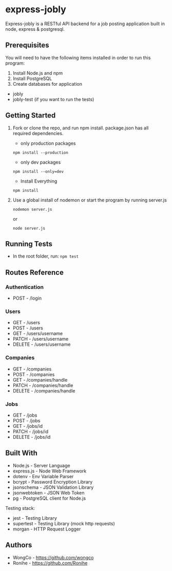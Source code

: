 # express-jobly

Express-jobly is a RESTful API backend for a job posting application built in node, express & postgresql.

## Prerequisites

You will need to have the following items installed in order to run this program:

1. Install Node.js and npm
2. Install PostgreSQL
3. Create databases for application

- jobly
- jobly-test (if you want to run the tests)

## Getting Started

1. Fork or clone the repo, and run npm install. package.json has all required dependencies.

   - only production packages

   ```
   npm install --production
   ```

   - only dev packages

   ```
   npm install --only=dev
   ```

   - Install Everything

   ```
   npm install
   ```

2. Use a global install of nodemon or start the program by running server.js

   ```
   nodemon server.js
   ```

   or

   ```
   node server.js
   ```

## Running Tests

- In the root folder, run:
  `npm test`

## Routes Reference

### Authentication

- POST - /login

### Users

- GET - /users
- POST - /users
- GET - /users/username
- PATCH - /users/username
- DELETE - /users/username

### Companies

- GET - /companies
- POST - /companies
- GET - /companies/handle
- PATCH - /companies/handle
- DELETE - /companies/handle

### Jobs

- GET - /jobs
- POST - /jobs
- GET - /jobs/id
- PATCH - /jobs/id
- DELETE - /jobs/id

## Built With

- Node.js - Server Language
- express.js - Node Web Framework
- dotenv - Env Variable Parser
- bcrypt - Password Encryption Library
- jsonschema - JSON Validation Library
- jsonwebtoken - JSON Web Token
- pg - PostgreSQL client for Node.js

Testing stack:

- jest - Testing Library
- supertest - Testing Library (mock http requests)
- morgan - HTTP Request Logger

## Authors

- WongCo - https://github.com/wongco
- Ronihe - https://github.com/Ronihe
